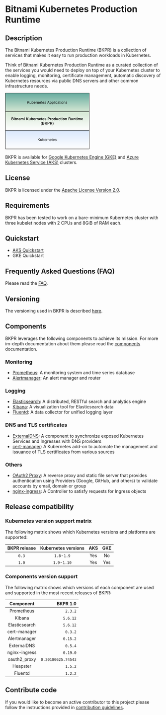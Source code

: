 # Bitnami Kubernetes Production Runtime

## Description

The Bitnami Kubernetes Production Runtime (BKPR) is a collection of services that makes it easy to run production workloads in Kubernetes.

Think of Bitnami Kubernetes Production Runtime as a curated collection of the services you would need to deploy on top of your Kubernetes cluster to enable logging, monitoring, certificate management, automatic discovery of Kubernetes resources via public DNS servers and other common infrastructure needs.

![BKPR](images/BKPR.png)

BKPR is available for [Google Kubernetes Engine (GKE)](https://cloud.google.com/kubernetes-engine) and [Azure Kubernetes Service (AKS)](https://azure.microsoft.com/en-in/services/kubernetes-service/) clusters.

## License

BKPR is licensed under the [Apache License Version 2.0](LICENSE).

## Requirements

BKPR has been tested to work on a bare-minimum Kubernetes cluster with three kubelet nodes with 2 CPUs and 8GiB of RAM each.

## Quickstart

* [AKS Quickstart](docs/quickstart-aks.md)
* GKE Quickstart

## Frequently Asked Questions (FAQ)

Please read the [FAQ](docs/FAQ.md).

## Versioning

The versioning used in BKPR is described [here](docs/versioning.md).

## Components

BKPR leverages the following components to achieve its mission. For more im-depth documentation about them please read the [components](docs/components.md) documentation.

### Monitoring
* [Prometheus](docs/components.md#user-content-prometheus): A monitoring system and time series database
* [Alertmanager](docs/components.md#alertmanager): An alert manager and router
### Logging
* [Elasticsearch](docs/components.md#user-content-elasticsearch): A distributed, RESTful search and analytics engine
* [Kibana](docs/components.md#user-content-kibana): A visualization tool for Elasticsearch data
* [Fluentd](docs/components.md#user-content-fluentd): A data collector for unified logging layer
### DNS and TLS certificates
* [ExternalDNS](docs/components.md#user-content-externaldns): A component to synchronize exposed Kubernetes Services and Ingresses with DNS providers
* [cert-manager](docs/components.md#user-content-cert-manager): A Kubernetes add-on to automate the management and issuance of TLS certificates from various sources
### Others
* [OAuth2 Proxy](docs/components.md#user-content-oauth2-proxy): A reverse proxy and static file server that provides authentication using Providers (Google, GitHub, and others) to validate accounts by email, domain or group
* [nginx-ingress](docs/components.md#nginx-ingress-controller): A Controller to satisfy requests for Ingress objects

## Release compatibility

### Kubernetes version support matrix

The following matrix shows which Kubernetes versions and platforms are supported:

| BKPR release | Kubernetes versions | AKS | GKE |
|:------------:|:-------------------:|:---:|:---:|
|     `0.3`    |   `1.8`-`1.9`       | Yes | No  |
|     `1.0`    |   `1.9`-`1.10`      | Yes | Yes |

### Components version support

The following matrix shows which versions of each component are used and supported in the most recent releases of BKPR:

|   Component   |          BKPR 1.0  |
|:-------------:|-------------------:|
|   Prometheus  |            `2.3.2` |
|     Kibana    |           `5.6.12` |
| Elasticsearch |           `5.6.12` |
|  cert-manager |            `0.3.2` |
|  Alertmanager |           `0.15.2` |
|  ExternalDNS  |            `0.5.4` |
| nginx-ingress |           `0.19.0` |
|  oauth2_proxy | `0.20180625.74543` |
|    Heapster   |            `1.5.2` |
|    Fluentd    |            `1.2.2` |

## Contribute code

If you would like to become an active contributor to this project please follow the instructions provided in [contribution guidelines](CONTRIBUTING.md).
